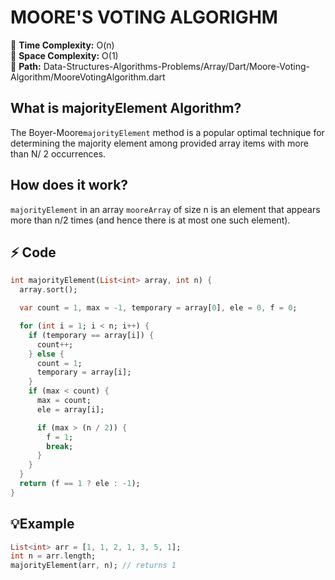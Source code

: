 # MOORE'S VOTING ALGORIGHM
📌 **Time Complexity:** O(n) <br>
📌 **Space Complexity:** O(1) <br>
📌 **Path:** Data-Structures-Algorithms-Problems/Array/Dart/Moore-Voting-Algorithm/MooreVotingAlgorithm.dart

## What is majorityElement Algorithm?

The Boyer-Moore``majorityElement`` method is a popular optimal technique for determining the majority element among provided array items with more than N/ 2 occurrences.
## How does it work?

``majorityElement`` in an array ``mooreArray`` of size n is an element that appears more than n/2 times (and hence there is at most one such element).


## ⚡ Code
```dart
int majorityElement(List<int> array, int n) {
  array.sort();

  var count = 1, max = -1, temporary = array[0], ele = 0, f = 0;

  for (int i = 1; i < n; i++) {
    if (temporary == array[i]) {
      count++;
    } else {
      count = 1;
      temporary = array[i];
    }
    if (max < count) {
      max = count;
      ele = array[i];

      if (max > (n / 2)) {
        f = 1;
        break;
      }
    }
  }
  return (f == 1 ? ele : -1);
}

```
## 💡Example
```Dart
List<int> arr = [1, 1, 2, 1, 3, 5, 1];
int n = arr.length;
majorityElement(arr, n); // returns 1    
```

